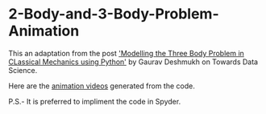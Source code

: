 # 2-Body-and-3-Body-Problem-Animation

This an adaptation from the post ['Modelling the Three Body Problem in CLassical Mechanics using Python'](https://towardsdatascience.com/modelling-the-three-body-problem-in-classical-mechanics-using-python-9dc270ad7767) by Gaurav Deshmukh on Towards Data Science.

Here are the [animation videos](https://www.youtube.com/playlist?list=PLy2aJbaDXGUpIkaxz9yOpgwohXdS76Zio) generated from the code.

P.S.- It is preferred to impliment the code in Spyder.

